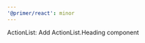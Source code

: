```yaml
---
'@primer/react': minor
---
```


ActionList: Add ActionList.Heading component

<!-- Changed components: _none_ -->
